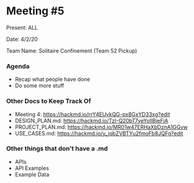 # Meeting #5
Present: ALL

Date: 4/2/20

Team Name: Solitaire Confinement (Team 52 Pickup)

### Agenda
* Recap what people have done
* Do some more stuff

### Other Docs to Keep Track Of
* Meeting 4: https://hackmd.io/rrY4EUvkQG-px8GxYD33xg?edit
* DESIGN_PLAN.md: https://hackmd.io/TzI-Q20bT7yeYoIIBieFjA
* PROJECT_PLAN.md: https://hackmd.io/MR01w47ERHaXbDznA1GGvw
* USE_CASES.md: https://hackmd.io/y_jqbZVBTYu2fmoFb8JQFg?edit

### Other things that don't have a .md
* APIs
* API Examples
* Example Data
